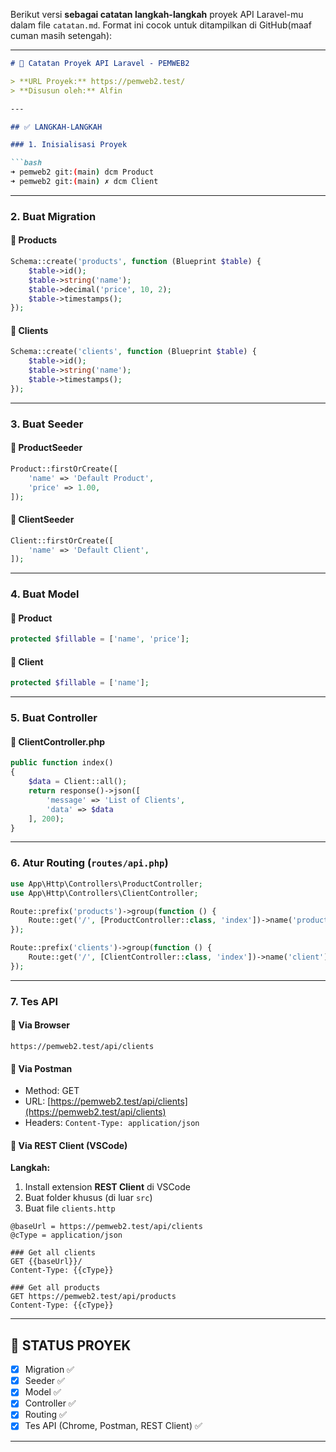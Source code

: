 Berikut versi **sebagai catatan langkah-langkah** proyek API Laravel-mu dalam file `catatan.md`. Format ini cocok untuk ditampilkan di GitHub(maaf cuman masih setengah):

---

````markdown
# 📘 Catatan Proyek API Laravel - PEMWEB2

> **URL Proyek:** https://pemweb2.test/  
> **Disusun oleh:** Alfin

---

## ✅ LANGKAH-LANGKAH

### 1. Inisialisasi Proyek

```bash
➜ pemweb2 git:(main) dcm Product
➜ pemweb2 git:(main) ✗ dcm Client
````

---

### 2. Buat Migration

#### 🔹 Products

```php
Schema::create('products', function (Blueprint $table) {
    $table->id();
    $table->string('name');
    $table->decimal('price', 10, 2);
    $table->timestamps();
});
```

#### 🔹 Clients

```php
Schema::create('clients', function (Blueprint $table) {
    $table->id();
    $table->string('name');
    $table->timestamps();
});
```

---

### 3. Buat Seeder

#### 🔹 ProductSeeder

```php
Product::firstOrCreate([
    'name' => 'Default Product',
    'price' => 1.00,
]);
```

#### 🔹 ClientSeeder

```php
Client::firstOrCreate([
    'name' => 'Default Client',
]);
```

---

### 4. Buat Model

#### 🔹 Product

```php
protected $fillable = ['name', 'price'];
```

#### 🔹 Client

```php
protected $fillable = ['name'];
```

---

### 5. Buat Controller

#### 🔹 ClientController.php

```php
public function index()
{
    $data = Client::all();
    return response()->json([
        'message' => 'List of Clients',
        'data' => $data
    ], 200);
}
```

---

### 6. Atur Routing (`routes/api.php`)

```php
use App\Http\Controllers\ProductController;
use App\Http\Controllers\ClientController;

Route::prefix('products')->group(function () {
    Route::get('/', [ProductController::class, 'index'])->name('product');
});

Route::prefix('clients')->group(function () {
    Route::get('/', [ClientController::class, 'index'])->name('client');
});
```

---

### 7. Tes API

#### 🔹 Via Browser

```
https://pemweb2.test/api/clients
```

#### 🔹 Via Postman

* Method: GET
* URL: [https://pemweb2.test/api/clients](https://pemweb2.test/api/clients)
* Headers: `Content-Type: application/json`

#### 🔹 Via REST Client (VSCode)

**Langkah:**

1. Install extension **REST Client** di VSCode
2. Buat folder khusus (di luar `src`)
3. Buat file `clients.http`

```http
@baseUrl = https://pemweb2.test/api/clients
@cType = application/json

### Get all clients
GET {{baseUrl}}/
Content-Type: {{cType}}

### Get all products
GET https://pemweb2.test/api/products
Content-Type: {{cType}}
```

---

## 📌 STATUS PROYEK

* [x] Migration ✅
* [x] Seeder ✅
* [x] Model ✅
* [x] Controller ✅
* [x] Routing ✅
* [x] Tes API (Chrome, Postman, REST Client) ✅

---
